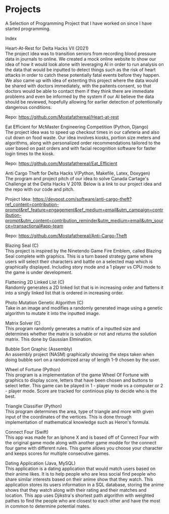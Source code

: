 # Projects
A Selection of Programming Project that I have worked on since I have started programming.

Index

Heart-At-Rest for Delta Hacks VII (2021)\
The project idea was to transition seniors from recording blood pressure data in journals to online. We created a mock online website to show our idea of how it would look alone with leveraging AI in order to run analysis on the data that would be inputted to detect things such as the risk of heart attacks in order to catch these potentially fatal events before they happen. We also came up with idea of extenting this project where the data would be shared with doctors immediately, with the paitents consent, so that doctors would be able to contact them if they think there are immediate problems and even be informed by the system if our AI believe the data should be reviewed, hopefully allowing for earlier detection of potentionally dangerous conditions. 

Repo: https://github.com/Mostafathereal/Heart-at-rest

Eat Efficient for McMaster Engineering Competition (Python, Django)\
The project idea was to speed up checkout times in our cafeteria and also cut down on food waste. Our idea involves kiosks, portion size meters and algorithms, along with personalized order recommendations tailored to the user based on past orders and with facial recognition software for faster login times to the kiosk.

Repo: https://github.com/Mostafathereal/Eat_Efficient

Anti Cargo Theft for Delta Hacks V(Python, Makefile, Latex, Doxygen)\
The program and project pitch of our idea to solve Canada Cartage's Challenge at the Delta Hacks V 2019. 
Below is a link to our project idea and the repo with our code and pitch.

Project Idea:
https://devpost.com/software/anti-cargo-theft?ref_content=contribution-prompt&ref_feature=engagement&ref_medium=email&utm_campaign=contribution-prompt&utm_content=contribution_reminder&utm_medium=email&utm_source=transactional#app-team

Repo:
https://github.com/Mostafathereal/Anti-Cargo-Theft

Blazing Seal (C)\
This project is inspired by the Ninetendo Game Fire Emblem, called Blazing Seal complete with graphics. This is a turn based strategy game where users will select their characters and battle on a selected map which is graphically displayed. Including story mode and a 1 player vs CPU mode to the game is under development.

Flattening 2D Linked List (C)\
Randomly generates a 2D linked list that is in increasing order and flattens it into a singly linked list that is ordered in increasing order.

Photo Mutation Genetic Algorithm (C)\
Take in an image and modifies a randomly generated image using a genetic algorithm to mutate it into the inputted image.

Matrix Solver (C)\
This program randomly generates a matrix of a inputted size and determines whether the matrix is solvable or not and returns the solution matrix. This done by Gaussian Elmination. 

Bubble Sort Graphic (Assembly)\
An assembly project (NASM) graphically showing the steps taken when doing bubble sort on a randomized array of length 1-9 chosen by the user.

Wheel of Fortune (Python)\
This program is a implementation of the game Wheel Of Fortune with graphics to display score, letters that have been chosen and buttons to select letter. This game can be played in 1 - player mode vs a computer or 2 - player mode. Score are tracked for continious play to decide who is the best.

Triangle Classifier (Python)\
This program determines the area, type of triangle and more with given input of the coordinates of the vertices. This is done through implementation of mathematical knowledge such as Heron's formula.

Connect Four (Swift)\
This app was made for an Iphone X and is based off of Connect Four with the original game mode along with another game modde for the connect four game with different rules. This game allows you choose your character and keeps scores for multiple consecutive games.

Dating Application (Java, MySQL)\
This application is a dating application that would match users based on their anime likes. It is to help people who are less social find people who share similar interests based on their anime show that they watch. This application stores its users information in a SQL database, storing the anime shows that they watch along with their rating and their matches and location. This app uses Djikstra's shortest path algorithm with weighted pathes to find the people who are closest to each other and have the most in common to determine potential mates.
